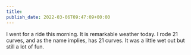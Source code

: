 ```yaml
---
title: 
publish_date: 2022-03-06T09:47:09+00:00
---
```


I went for a ride this morning. It is remarkable weather today. I rode 21 curves, and as the name implies, has 21 curves. It was a little wet out but still a lot of fun.
